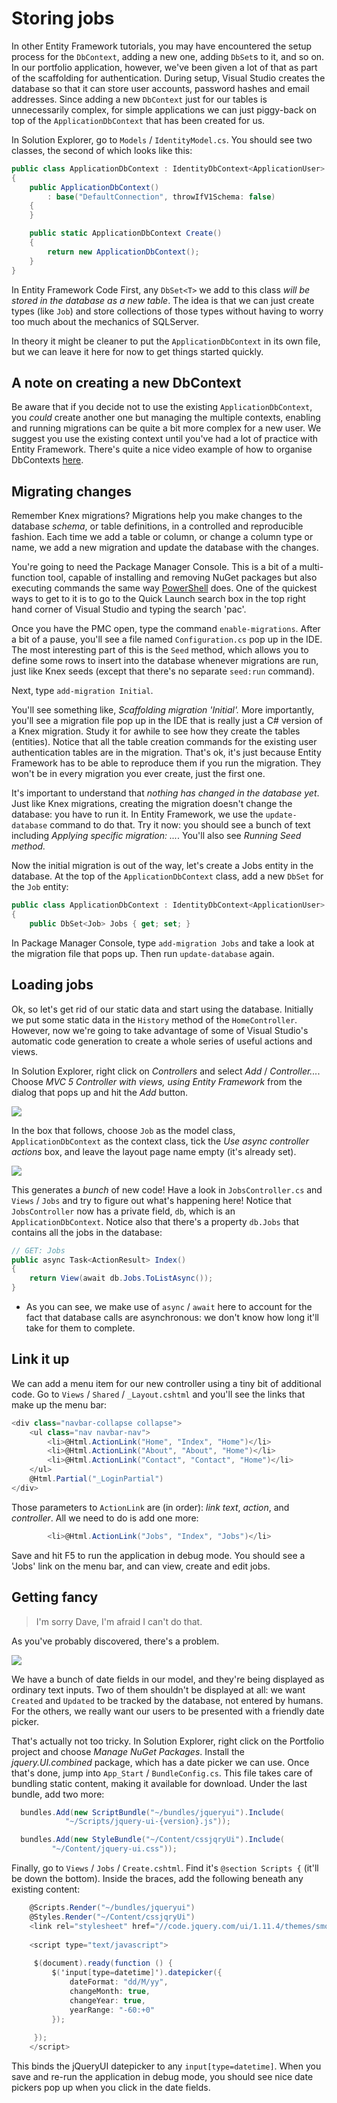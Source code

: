 # Storing jobs

In other Entity Framework tutorials, you may have encountered the setup process for the `DbContext`, adding a new one, adding `DbSet`s to it, and so on. In our portfolio application, however, we've been given a lot of that as part of the scaffolding for authentication. During setup, Visual Studio creates the database so that it can store user accounts, password hashes and email addresses. Since adding a new `DbContext` just for our tables is unnecessarily complex, for simple applications we can just piggy-back on top of the `ApplicationDbContext` that has been created for us.

In Solution Explorer, go to `Models` / `IdentityModel.cs`. You should see two classes, the second of which looks like this:

```cs
public class ApplicationDbContext : IdentityDbContext<ApplicationUser>
{
    public ApplicationDbContext()
        : base("DefaultConnection", throwIfV1Schema: false)
    {
    }

    public static ApplicationDbContext Create()
    {
        return new ApplicationDbContext();
    }
}
```

In Entity Framework Code First, any `DbSet<T>` we add to this class _will be stored in the database as a new table_. The idea is that we can just create types (like `Job`) and store collections of those types without having to worry too much about the mechanics of SQLServer.

In theory it might be cleaner to put the `ApplicationDbContext` in its own file, but we can leave it here for now to get things started quickly.


## A note on creating a new DbContext

Be aware that if you decide not to use the existing `ApplicationDbContext`, you _could_ create another one but managing the multiple contexts, enabling and running migrations can be quite a bit more complex for a new user. We suggest you use the existing context until you've had a lot of practice with Entity Framework. There's quite a nice video example of how to organise DbContexts [here](http://pluralsight.com/training/Player?author=scott-allen&name=aspdotnet-mvc5-fundamentals-m6-ef6&mode=live&clip=2&course=aspdotnet-mvc5-fundamentals).


## Migrating changes

Remember Knex migrations? Migrations help you make changes to the database _schema_, or table definitions, in a controlled and reproducible fashion. Each time we add a table or column, or change a column type or name, we add a new migration and update the database with the changes.

You're going to need the Package Manager Console. This is a bit of a multi-function tool, capable of installing and removing NuGet packages but also executing commands the same way [PowerShell](http://docs.nuget.org/ndocs/tools/powershell-reference) does. One of the quickest ways to get to it is to go to the Quick Launch search box in the top right hand corner of Visual Studio and typing the search 'pac'.

Once you have the PMC open, type the command `enable-migrations`. After a bit of a pause, you'll see a file named `Configuration.cs` pop up in the IDE. The most interesting part of this is the `Seed` method, which allows you to define some rows to insert into the database whenever migrations are run, just like Knex seeds (except that there's no separate `seed:run` command).

Next, type `add-migration Initial`.

You'll see something like, _Scaffolding migration 'Initial'._ More importantly, you'll see a migration file pop up in the IDE that is really just a C# version of a Knex migration. Study it for awhile to see how they create the tables (entities). Notice that all the table creation commands for the existing user authentication tables are in the migration. That's ok, it's just because Entity Framework has to be able to reproduce them if you run the migration. They won't be in every migration you ever create, just the first one.

It's important to understand that _nothing has changed in the database yet_. Just like Knex migrations, creating the migration doesn't change the database: you have to run it. In Entity Framework, we use the `update-database` command to do that.  Try it now: you should see a bunch of text including _Applying specific migration: ..._. You'll also see _Running Seed method._

Now the initial migration is out of the way, let's create a Jobs entity in the database. At the top of the `ApplicationDbContext` class, add a new `DbSet` for the `Job` entity:

```cs
public class ApplicationDbContext : IdentityDbContext<ApplicationUser>
{
    public DbSet<Job> Jobs { get; set; }
```

In Package Manager Console, type `add-migration Jobs` and take a look at the migration file that pops up. Then run `update-database` again.


## Loading jobs

Ok, so let's get rid of our static data and start using the database. Initially we put some static data in the `History` method of the `HomeController`. However, now we're going to take advantage of some of Visual Studio's automatic code generation to create a whole series of useful actions and views.

In Solution Explorer, right click on _Controllers_ and select _Add_ / _Controller..._. Choose _MVC 5 Controller with views, using Entity Framework_ from the dialog that pops up and hit the _Add_ button.

![](portfolio-controller-with-views.png)

In the box that follows, choose `Job` as the model class, `ApplicationDbContext` as the context class, tick the _Use async controller actions_ box, and leave the layout page name empty (it's already set).

![](portfolio-jobs-controller.png)

This generates a _bunch_ of new code! Have a look in `JobsController.cs` and `Views` / `Jobs` and try to figure out what's happening here! Notice that `JobsController` now has a private field, `db`, which is an `ApplicationDbContext`. Notice also that there's a property `db.Jobs` that contains all the jobs in the database:

```cs
// GET: Jobs
public async Task<ActionResult> Index()
{
    return View(await db.Jobs.ToListAsync());
}
```

 - As you can see, we make use of `async` / `await` here to account for the fact that database calls are asynchronous: we don't know how long it'll take for them to complete.


## Link it up

We can add a menu item for our new controller using a tiny bit of additional code. Go to `Views` / `Shared` / `_Layout.cshtml` and you'll see the links that make up the menu bar:

```cs
<div class="navbar-collapse collapse">
    <ul class="nav navbar-nav">
        <li>@Html.ActionLink("Home", "Index", "Home")</li>
        <li>@Html.ActionLink("About", "About", "Home")</li>
        <li>@Html.ActionLink("Contact", "Contact", "Home")</li>
    </ul>
    @Html.Partial("_LoginPartial")
</div>
```
Those parameters to `ActionLink` are (in order): _link text_, _action_, and _controller_. All we need to do is add one more:

```cs
        <li>@Html.ActionLink("Jobs", "Index", "Jobs")</li>
```

Save and hit F5 to run the application in debug mode. You should see a 'Jobs' link on the menu bar, and can view, create and edit jobs.


## Getting fancy

> I'm sorry Dave, I'm afraid I can't do that.

As you've probably discovered, there's a problem.

![](portfolio-form-validation.png)

We have a bunch of date fields in our model, and they're being displayed as ordinary text inputs. Two of them shouldn't be displayed at all: we want `Created` and `Updated` to be tracked by the database, not entered by humans. For the others, we really want our users to be presented with a friendly date picker.

That's actually not too tricky. In Solution Explorer, right click on the Portfolio project and choose _Manage NuGet Packages_. Install the _jquery.UI.combined_ package, which has a date picker we can use. Once that's done, jump into `App_Start` / `BundleConfig.cs`. This file takes care of bundling static content, making it available for download. Under the last bundle, add two more:

```cs
  bundles.Add(new ScriptBundle("~/bundles/jqueryui").Include(  
            "~/Scripts/jquery-ui-{version}.js")); 

  bundles.Add(new StyleBundle("~/Content/cssjqryUi").Include(  
         "~/Content/jquery-ui.css")); 
```

Finally, go to `Views` / `Jobs` / `Create.cshtml`. Find it's `@section Scripts {` (it'll be down the bottom). Inside the braces, add the following beneath any existing content:

```cs
    @Scripts.Render("~/bundles/jqueryui")  
    @Styles.Render("~/Content/cssjqryUi")  
    <link rel="stylesheet" href="//code.jquery.com/ui/1.11.4/themes/smoothness/jquery-ui.css">  
  
    <script type="text/javascript">  
  
     $(document).ready(function () {  
         $('input[type=datetime]').datepicker({  
             dateFormat: "dd/M/yy",  
             changeMonth: true,  
             changeYear: true,  
             yearRange: "-60:+0"  
         });  
  
     });  
    </script>  
```

This binds the jQueryUI datepicker to any `input[type=datetime]`. When you save and re-run the application in debug mode, you should see nice date pickers pop up when you click in the date fields.

